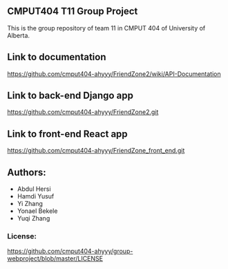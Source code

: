 ## CMPUT404 T11 Group Project

This is the group repository of team 11 in CMPUT 404 of University of Alberta.

## Link to documentation
https://github.com/cmput404-ahyyy/FriendZone2/wiki/API-Documentation

## Link to back-end Django app
https://github.com/cmput404-ahyyy/FriendZone2.git

## Link to front-end React app
https://github.com/cmput404-ahyyy/FriendZone_front_end.git

## Authors:
* Abdul Hersi
* Hamdi Yusuf
* Yi Zhang
* Yonael Bekele
* Yuqi Zhang

### License:

https://github.com/cmput404-ahyyy/group-webproject/blob/master/LICENSE
